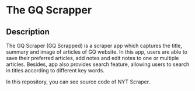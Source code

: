 # The GQ Scrapper

## Description

The GQ Scraper (GQ Scrapped) is a scraper app which captures the title, summary and image of articles of GQ website. In this app, users are able to save their preferred articles, add notes and edit notes to one or multiple articles. Besides, app also provides search feature, allowing users to search in titles according to different key words.

In this repository, you can see source code of NYT Scraper.